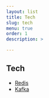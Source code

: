 ```yaml
---
layout: list
title: Tech
slug: tech
menu: true
order: 1
description: >

---
```


## Tech

* [Redis](https://igkim89.github.io/category/redis/)
* [Kafka](https://igkim89.github.io/category/kafka/)
